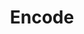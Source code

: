 ---
git: https://github.com/encode
logohandle: encodeio
sort: encode
title: Encode
website: https://www.encode.io/
---